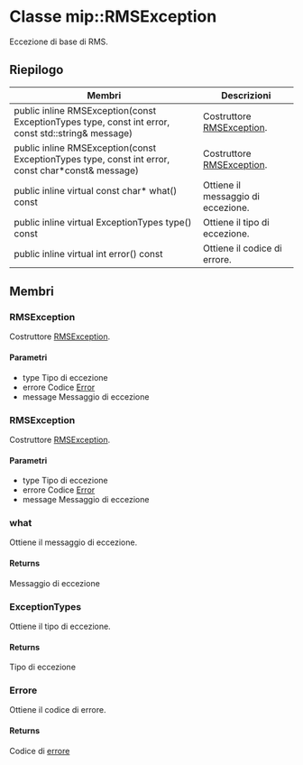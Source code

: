 # <a name="class-miprmsexception"></a>Classe mip::RMSException 
Eccezione di base di RMS.
  
## <a name="summary"></a>Riepilogo
 Membri                        | Descrizioni                                
--------------------------------|---------------------------------------------
public inline RMSException(const ExceptionTypes type, const int error, const std::string& message)  |  Costruttore [RMSException](#classmip_1_1_r_m_s_exception).
public inline RMSException(const ExceptionTypes type, const int error, const char*const& message)  |  Costruttore [RMSException](#classmip_1_1_r_m_s_exception).
public inline virtual const char* what() const  |  Ottiene il messaggio di eccezione.
public inline virtual ExceptionTypes type() const  |  Ottiene il tipo di eccezione.
public inline virtual int error() const  |  Ottiene il codice di errore.
  
## <a name="members"></a>Membri
  
### <a name="rmsexception"></a>RMSException
Costruttore [RMSException](#classmip_1_1_r_m_s_exception).
  
#### <a name="parameters"></a>Parametri
* type Tipo di eccezione 
* errore Codice [Error](#classmip_1_1_error) 
* message Messaggio di eccezione
  
### <a name="rmsexception"></a>RMSException
Costruttore [RMSException](#classmip_1_1_r_m_s_exception).
  
#### <a name="parameters"></a>Parametri
* type Tipo di eccezione 
* errore Codice [Error](#classmip_1_1_error) 
* message Messaggio di eccezione
  
### <a name="what"></a>what
Ottiene il messaggio di eccezione.
  
#### <a name="returns"></a>Returns
Messaggio di eccezione
  
### <a name="exceptiontypes"></a>ExceptionTypes
Ottiene il tipo di eccezione.
  
#### <a name="returns"></a>Returns
Tipo di eccezione
  
### <a name="error"></a>Errore
Ottiene il codice di errore.
  
#### <a name="returns"></a>Returns
Codice di [errore](#classmip_1_1_error)